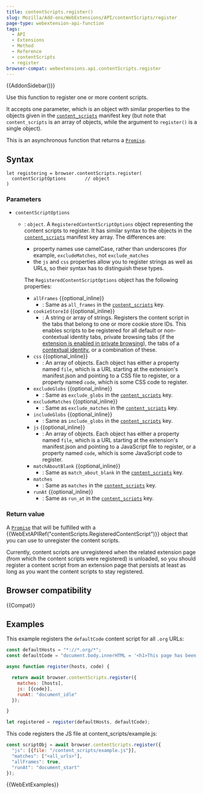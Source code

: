 ```yaml
---
title: contentScripts.register()
slug: Mozilla/Add-ons/WebExtensions/API/contentScripts/register
page-type: webextension-api-function
tags:
  - API
  - Extensions
  - Method
  - Reference
  - contentScripts
  - register
browser-compat: webextensions.api.contentScripts.register
---
```


{{AddonSidebar()}}

Use this function to register one or more content scripts.

It accepts one parameter, which is an object with similar properties to the objects given in the [`content_scripts`](/en-US/docs/Mozilla/Add-ons/WebExtensions/manifest.json/content_scripts) manifest key (but note that `content_scripts` is an array of objects, while the argument to `register()` is a single object).

This is an asynchronous function that returns a [`Promise`](/en-US/docs/Web/JavaScript/Reference/Global_Objects/Promise).

## Syntax

```js-nolint
let registering = browser.contentScripts.register(
  contentScriptOptions       // object
)
```

### Parameters

- `contentScriptOptions`

  - : `object`. A `RegisteredContentScriptOptions` object representing the content scripts to register. It has similar syntax to the objects in the [`content_scripts`](/en-US/docs/Mozilla/Add-ons/WebExtensions/manifest.json/content_scripts) manifest key array. The differences are:

    - property names use camelCase, rather than underscores (for example, `excludeMatches`, not `exclude_matches`
    - the `js` and `css` properties allow you to register strings as well as URLs, so their syntax has to distinguish these types.

    The `RegisteredContentScriptOptions` object has the following properties:

    - `allFrames` {{optional_inline}}
      - : Same as `all_frames` in the [`content_scripts`](/en-US/docs/Mozilla/Add-ons/WebExtensions/manifest.json/content_scripts) key.
    - `cookieStoreId` {{optional_inline}}
      - : A string or array of strings. Registers the content script in the tabs that belong to one or more cookie store IDs. This enables scripts to be registered for all default or non-contextual identity tabs, private browsing tabs (if the [extension is enabled in private browsing](https://support.mozilla.org/en-US/kb/extensions-private-browsing)), the tabs of a [contextual identity](/en-US/docs/Mozilla/Add-ons/WebExtensions/Work_with_contextual_identities), or a combination of these.
    - `css` {{optional_inline}}
      - : An array of objects. Each object has either a property named `file`, which is a URL starting at the extension's manifest.json and pointing to a CSS file to register, or a property named `code`, which is some CSS code to register.
    - `excludeGlobs` {{optional_inline}}
      - : Same as `exclude_globs` in the [`content_scripts`](/en-US/docs/Mozilla/Add-ons/WebExtensions/manifest.json/content_scripts) key.
    - `excludeMatches` {{optional_inline}}
      - : Same as `exclude_matches` in the [`content_scripts`](/en-US/docs/Mozilla/Add-ons/WebExtensions/manifest.json/content_scripts) key.
    - `includeGlobs` {{optional_inline}}
      - : Same as `include_globs` in the [`content_scripts`](/en-US/docs/Mozilla/Add-ons/WebExtensions/manifest.json/content_scripts) key.
    - `js` {{optional_inline}}
      - : An array of objects. Each object has either a property named `file`, which is a URL starting at the extension's manifest.json and pointing to a JavaScript file to register, or a property named `code`, which is some JavaScript code to register.
    - `matchAboutBlank` {{optional_inline}}
      - : Same as `match_about_blank` in the [`content_scripts`](/en-US/docs/Mozilla/Add-ons/WebExtensions/manifest.json/content_scripts) key.
    - `matches`
      - : Same as `matches` in the [`content_scripts`](/en-US/docs/Mozilla/Add-ons/WebExtensions/manifest.json/content_scripts) key.
    - `runAt` {{optional_inline}}
      - : Same as `run_at` in the [`content_scripts`](/en-US/docs/Mozilla/Add-ons/WebExtensions/manifest.json/content_scripts) key.

### Return value

A [`Promise`](/en-US/docs/Web/JavaScript/Reference/Global_Objects/Promise) that will be fulfilled with a {{WebExtAPIRef("contentScripts.RegisteredContentScript")}} object that you can use to unregister the content scripts.

Currently, content scripts are unregistered when the related extension page (from which the content scripts were registered) is unloaded, so you should register a content script from an extension page that persists at least as long as you want the content scripts to stay registered.

## Browser compatibility

{{Compat}}

## Examples

This example registers the `defaultCode` content script for all `.org` URLs:

```js
const defaultHosts = "*://*.org/*";
const defaultCode = "document.body.innerHTML = '<h1>This page has been eaten<h1>'";

async function register(hosts, code) {

  return await browser.contentScripts.register({
    matches: [hosts],
    js: [{code}],
    runAt: "document_idle"
  });

}

let registered = register(defaultHosts, defaultCode);
```

This code registers the JS file at content_scripts/example.js:

```js
const scriptObj = await browser.contentScripts.register({
  "js": [{file: "/content_scripts/example.js"}],
  "matches": ["<all_urls>"],
  "allFrames": true,
  "runAt": "document_start"
});
```

{{WebExtExamples}}
